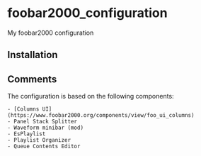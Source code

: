 # foobar2000_configuration
My foobar2000 configuration


## Installation

## Comments
The configuration is based on the following components:

	- [Columns UI](https://www.foobar2000.org/components/view/foo_ui_columns)
	- Panel Stack Splitter
	- Waveform minibar (mod)
	- EsPlaylist
	- Playlist Organizer
	- Queue Contents Editor

